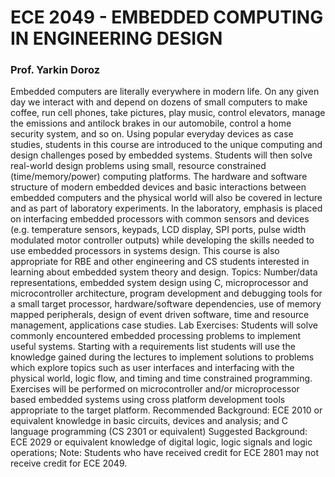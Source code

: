 # ECE 2049 - EMBEDDED COMPUTING IN ENGINEERING DESIGN
### Prof. Yarkin Doroz

Embedded computers are literally everywhere in modern life. On any given day we interact with and depend on dozens of small computers to make coffee, run cell phones, take pictures, play music, control elevators, manage the emissions and antilock brakes in our automobile, control a home security system, and so on. Using popular everyday devices as case studies, students in this course are introduced to the unique computing and design challenges posed by embedded systems. Students will then solve real-world design problems using small, resource constrained (time/memory/power) computing platforms. The hardware and software structure of modern embedded devices and basic interactions between embedded computers and the physical world will also be covered in lecture and as part of laboratory experiments. In the laboratory, emphasis is placed on interfacing embedded processors with common sensors and devices (e.g. temperature sensors, keypads, LCD display, SPI ports, pulse width modulated motor controller outputs) while developing the skills needed to use embedded processors in systems design. This course is also appropriate for RBE and other engineering and CS students interested in learning about embedded system theory and design. Topics: Number/data representations, embedded system design using C, microprocessor and microcontroller architecture, program development and debugging tools for a small target processor, hardware/software dependencies, use of memory mapped peripherals, design of event driven software, time and resource management, applications case studies. Lab Exercises: Students will solve commonly encountered embedded processing problems to implement useful systems. Starting with a requirements list students will use the knowledge gained during the lectures to implement solutions to problems which explore topics such as user interfaces and interfacing with the physical world, logic flow, and timing and time constrained programming. Exercises will be performed on microcontroller and/or microprocessor based embedded systems using cross platform development tools appropriate to the target platform. Recommended Background: ECE 2010 or equivalent knowledge in basic circuits, devices and analysis; and C language programming (CS 2301 or equivalent) Suggested Background: ECE 2029 or equivalent knowledge of digital logic, logic signals and logic operations; Note: Students who have received credit for ECE 2801 may not receive credit for ECE 2049.